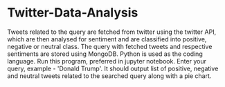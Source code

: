 # Twitter-Data-Analysis
Tweets related to the query are fetched from twitter using the twitter API, which are then analysed for sentiment and are classified into positive, negative or neutral class. The query with fetched tweets and respective sentiments are stored using MongoDB. Python is used as the coding language.
Run this program, preferred in jupyter notebook.
Enter your query, example - 'Donald Trump'.
It should output list of positive, negative and neutral tweets related to the searched query along with a pie chart.
